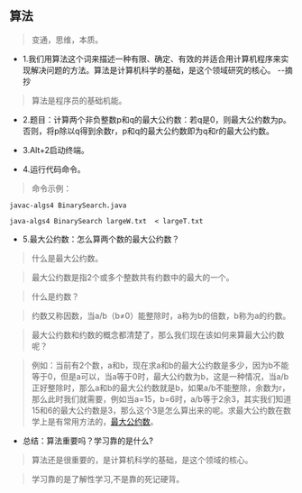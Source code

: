 ## 算法

>变通，思维，本质。

- 1.我们用算法这个词来描述一种有限、确定、有效的并适合用计算机程序来实现解决问题的方法。算法是计算机科学的基础，是这个领域研究的核心。 --摘抄

>算法是程序员的基础机能。

- 2.题目：计算两个非负整数p和q的最大公约数：若q是0，则最大公约数为p。否则，将p除以q得到余数r，p和q的最大公约数即为q和r的最大公约数。

- 3.Alt+2启动终端。

- 4.运行代码命令。

>命令示例：

```code
javac-algs4 BinarySearch.java
```

```code
java-algs4 BinarySearch largeW.txt  < largeT.txt
```

- 5.最大公约数：怎么算两个数的最大公约数？

>什么是最大公约数。

>最大公约数是指2个或多个整数共有约数中的最大的一个。

>什么是约数？

>约数又称因数，当a/b（b≠0）能整除时，a称为b的倍数，b称为a的约数。

>最大公约数和约数的概念都清楚了，那么我们现在该如何来算最大公约数呢？

>例如：当前有2个数，a和b，现在求a和b的最大公约数是多少，因为b不能等于0，但是a可以，当a等于0时，最大公约数为b，这是一种情况，当a/b正好整除时，那么a和b的最大公约数就是b，如果a/b不能整除，余数为r，那么此时我们就需要，例如当a=15，b=6时，a/b等于2余3，其实我们知道15和6的最大公约数是3，那么这个3是怎么算出来的呢。求最大公约数在数学上是有常用方法的，[最大公约数](https://baike.baidu.com/item/%E6%9C%80%E5%A4%A7%E5%85%AC%E7%BA%A6%E6%95%B0)。

- 总结：算法重要吗？学习靠的是什么?

>算法还是很重要的，是计算机科学的基础，是这个领域的核心。

>学习靠的是了解性学习,不是靠的死记硬背。

